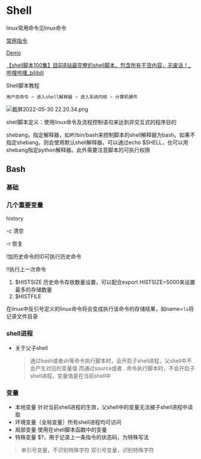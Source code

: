 # Shell

linux常用命令见linux命令

[常用指令](https://www.notion.so/483ad220ef504a54b9eb31c000aeb47d)

[Demo](https://www.notion.so/Demo-3e6e5982a86d47f289bfc5e590a9abc4)

[【shell脚本100集】目前B站最完整的shell脚本，包含所有干货内容，无废话！_哔哩哔哩_bilibili](https://www.bilibili.com/video/BV1d34y1j763?p=8&share_source=copy_web)

Shell脚本教程

```bash
用户态命令 > 进入shell解释器 > 进入系统内核 > 计算机硬件
```

![截屏2022-05-30 22.20.34.png](https://s3-us-west-2.amazonaws.com/secure.notion-static.com/9002f2bd-94c0-472b-8b5f-ada5ccfb49e3/截屏2022-05-30_22.20.34.png)

shell脚本定义：使用linux命令及流程控制语句来达到非交互式的程序目的

shebang，指定解释器，如#!/bin/bash来控制脚本的shell解释器为bash。如果不指定shebang，则会使用默认shell解释器，可以通过echo $SHELL，也可以用shebang指定python解释器。此外需要注意脚本的可执行权限

## Bash

### 基础

### 几个重要变量

history 

-c 清空

-r 恢复

!加历史命令的ID可执行历史命令

!!执行上一次命令

1. $HISTSIZE 历史命令存放数量设置，可以配合export HISTSIZE=5000来设置最多的存储数量 
2. $HISTFILE

在linux中反引号定义的linux命令将会变成执行该命令的存储结果，如name=`ls`将记录文件目录

### shell进程

- 关于父子shell
    
    > 通过bash或者sh等命令执行脚本时，会开启子shell进程，父shell中不会产生对应的变量值
    而通过source或者 .  命令执行脚本时，不会开启子shell进程，变量值是在当前shell中
    > 

### 变量

- 本地变量 针对当前shell进程的生效，父shell中的变量无法被子shell进程中读取
- 环境变量（全局变量）所有shell进程均可访问
- 局部变量 使用在shell脚本函数中的变量
- 特殊变量 $?，用于记录上一条指令的状态码，为特殊写法

> 单引号变量，不识别特殊字符
双引号变量，识别特殊字符
>